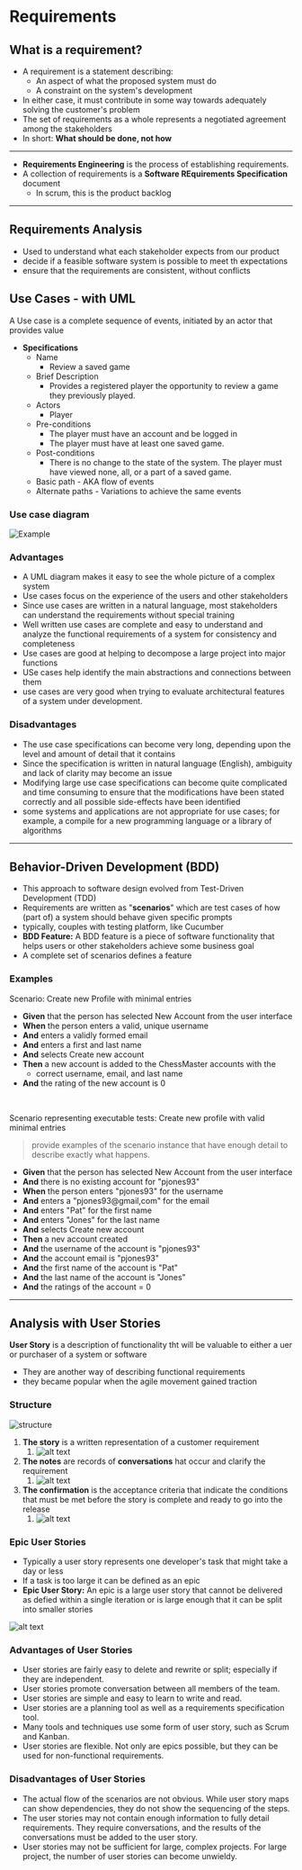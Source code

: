 # Requirements

## What is a requirement?

- A requirement is a statement describing:
  - An aspect of what the proposed system must do
  - A constraint on the system's development
- In either case, it must contribute in some way towards adequately solving the customer's problem
- The set of requirements as a whole represents a negotiated agreement among the stakeholders
- In short: **What should be done, not how**

---

- **Requirements Engineering** is the process of establishing requirements.
- A collection of requirements is a **Software REquirements Specification** document
  - In scrum, this is the product backlog

---

## Requirements Analysis

- Used to understand what each stakeholder expects from our product
- decide if a feasible software system is possible to meet th expectations
- ensure that the requirements are consistent, without conflicts

## Use Cases - with UML

 A Use case is a complete sequence of events, initiated by an actor that provides value

- **Specifications**
  - Name
    - Review a saved game
  - Brief Description
    - Provides a registered player the opportunity to review a game they previously played.
  - Actors
    - Player
  - Pre-conditions
    - The player must have an account and be logged in
    - The player must have at least one saved game.
  - Post-conditions
    - There is no change to the state of the system. The player must have viewed none, all, or a part of a saved game.
  - Basic path - AKA flow of events
  - Alternate paths - Variations to achieve the same events

### Use case diagram

![Example](../img/1/umlex.png)

### Advantages

- A UML diagram makes it easy to see the whole picture of a complex system
- Use cases focus on the experience of the users and other stakeholders
- Since use cases are written in a natural language, most stakeholders can understand the requirements without special training
- Well written use cases are complete and easy to understand and analyze the functional requirements of a system for consistency and completeness
- Use cases are good at helping to decompose a large project into major functions
- USe cases help identify the main abstractions and connections between them
- use cases are very good when trying to evaluate architectural features of a system under development.

### Disadvantages

- The use case specifications can become very long, depending upon the level and amount of detail that it contains
- Since the specification is written in natural language (English), ambiguity and lack of clarity may become an issue
- Modifying large use case specifications can become quite complicated and time consuming to ensure that the modifications have been stated correctly and all possible side-effects have been identified
- some systems and applications are not appropriate for use cases; for example, a compile for a new programming language or a library of algorithms

---

## Behavior-Driven Development (BDD)

- This approach to software design evolved from Test-Driven Development (TDD)
- Requirements are written as "**scenarios**" which are test cases of how (part of) a system should behave given specific prompts
- typically, couples with testing platform, like Cucumber
- **BDD Feature:** A BDD feature is a piece of software functionality that helps users or other stakeholders achieve some business goal
- A complete set of scenarios defines a feature

### Examples

Scenario: Create new Profile with minimal entries

- **Given** that the person has selected New Account from the user interface
- **When** the person enters a valid, unique username
- **And** enters a validly formed email
- **And** enters a first and last name
- **And** selects Create new account
- **Then** a new account is added to the ChessMaster accounts with the
  - correct username, email, and last name
- **And** the rating of the new account is 0

<br>

Scenario representing executable tests: Create new profile with valid minimal entries
> provide examples of the scenario instance that have enough detail to describe exactly what happens.

- **Given** that the person has selected New Account from the user interface
- **And** there is no existing account for "pjones93"
- **When** the person enters "pjones93" for the username
- **And** enters a "pjones93@gmail,com" for the email
- **And** enters "Pat" for the first name
- **And** enters "Jones" for the last name
- **And** selects Create new account
- **Then** a nev account created
- **And** the username of the account is "pjones93"
- **And** the account email is "pjones93"
- **And** the first name of the account is "Pat"
- **And** the last name of the account is "Jones"
- **And** the ratings of the account = 0

---

## Analysis with User Stories

**User Story** is a description of functionality tht will be valuable to either a uer or purchaser of a system or software

- They are another way of describing functional requirements
- they became popular when the agile movement gained traction

### Structure

![structure](../img/1/userstorystucture.png)

1) **The story** is a written representation of a customer requirement
   1) ![alt text](../img/1/story.png)
2) **The notes** are records of **conversations** hat occur and clarify the requirement
   1) ![alt text](../img/1/convo.png)
3) **The confirmation** is the acceptance criteria that indicate the conditions that must be met before the story is complete and ready to go into the release
   1) ![alt text](../img/1/confirm.png)

### Epic User Stories

- Typically a user story represents one developer's task that might take a day or less
- If a task is too large it can be defined as an epic
- **Epic User Story:** An epic is a large user story that cannot be delivered as defied within a single iteration or is large enough that it can be split into smaller stories
  
![alt text](../img/1/epic.png)

### Advantages of User Stories

- User stories are fairly easy to delete and rewrite or split; especially if they are independent.
- User stories promote conversation between all members of the team.
- User stories are simple and easy to learn to write and read.
- User stories are a planning tool as well as a requirements specification tool.
- Many tools and techniques use some form of user story, such as Scrum and Kanban.
- User stories are flexible. Not only are epics possible, but they can be used for non-functional requirements.

### Disadvantages of User Stories

- The actual flow of the scenarios are not obvious. While user story maps can show dependencies, they do not show the sequencing of the steps.
- The user stories may not contain enough information to fully detail requirements. They require conversations, and the results of the conversations must be added to the user story.
- User stories may not be sufficient for large, complex projects. For large project, the number of user stories can become unwieldy.
